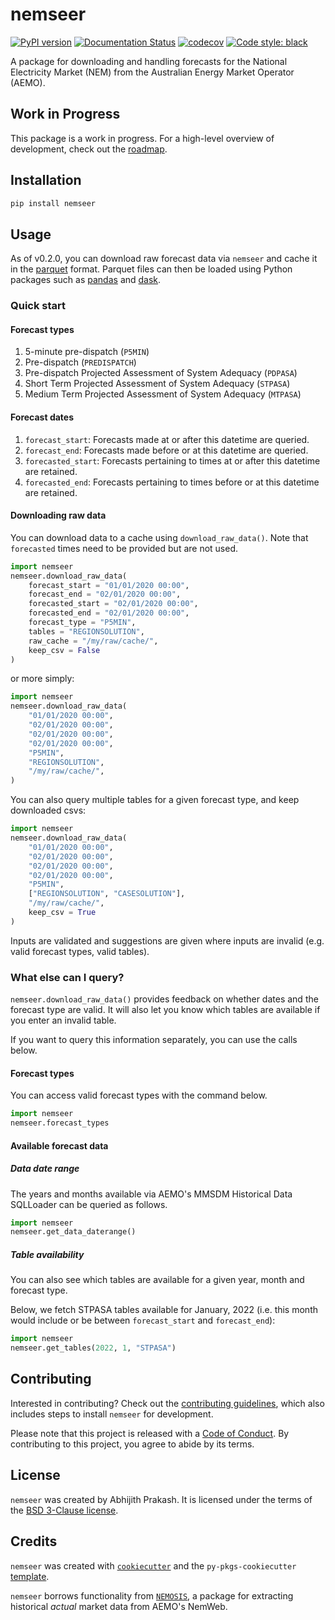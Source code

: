 # nemseer
[![PyPI version](https://badge.fury.io/py/nemseer.svg)](https://badge.fury.io/py/nemseer)
[![Documentation Status](https://readthedocs.org/projects/nemseer/badge/?version=latest)](https://nemseer.readthedocs.io/en/latest/?badge=latest)
[![codecov](https://codecov.io/gh/UNSW-CEEM/NEMSEER/branch/master/graph/badge.svg?token=BO69YSQIGI)](https://codecov.io/gh/UNSW-CEEM/NEMSEER)
[![Code style: black](https://img.shields.io/badge/code%20style-black-000000.svg)](https://github.com/psf/black)

A package for downloading and handling forecasts for the National Electricity Market (NEM) from the Australian Energy Market Operator (AEMO).

## Work in Progress

This package is a work in progress. For a high-level overview of development, check out the [roadmap](ROADMAP.md).

## Installation

```bash
pip install nemseer
```

## Usage

As of v0.2.0, you can download raw forecast data via `nemseer` and cache it in the [parquet](https://www.databricks.com/glossary/what-is-parquet) format. Parquet files can then be loaded using Python packages such as [pandas](https://pandas.pydata.org/docs/reference/api/pandas.read_parquet.html) and [dask](https://docs.dask.org/en/stable/generated/dask.dataframe.read_parquet.html).

### Quick start

#### Forecast types

1. 5-minute pre-dispatch (`P5MIN`)
2. Pre-dispatch (`PREDISPATCH`)
3. Pre-dispatch Projected Assessment of System Adequacy (`PDPASA`)
4. Short Term Projected Assessment of System Adequacy (`STPASA`)
3. Medium Term Projected Assessment of System Adequacy (`MTPASA`)

#### Forecast dates

1. `forecast_start`: Forecasts made at or after this datetime are queried.
2. `forecast_end`: Forecasts made before or at this datetime are queried.
3. `forecasted_start`: Forecasts pertaining to times at or after this datetime are retained.
4. `forecasted_end`: Forecasts pertaining to times before or at this datetime are retained.

#### Downloading raw data

You can download data to a cache using `download_raw_data()`. Note that `forecasted` times need to be provided but are not used.

```python
import nemseer
nemseer.download_raw_data(
    forecast_start = "01/01/2020 00:00", 
    forecast_end = "02/01/2020 00:00",
    forecasted_start = "02/01/2020 00:00",
    forecasted_end = "02/01/2020 00:00",
    forecast_type = "P5MIN",
    tables = "REGIONSOLUTION",
    raw_cache = "/my/raw/cache/",
    keep_csv = False
)
```

or more simply:

```python
import nemseer
nemseer.download_raw_data(
    "01/01/2020 00:00", 
    "02/01/2020 00:00",
    "02/01/2020 00:00",
    "02/01/2020 00:00",
    "P5MIN",
    "REGIONSOLUTION",
    "/my/raw/cache/",
)
```

You can also query multiple tables for a given forecast type, and keep downloaded csvs:

```python
import nemseer
nemseer.download_raw_data(
    "01/01/2020 00:00", 
    "02/01/2020 00:00",
    "02/01/2020 00:00",
    "02/01/2020 00:00",
    "P5MIN",
    ["REGIONSOLUTION", "CASESOLUTION"],
    "/my/raw/cache/",
    keep_csv = True
)
```

Inputs are validated and suggestions are given where inputs are invalid (e.g. valid forecast types, valid tables).
### What else can I query?

`nemseer.download_raw_data()` provides feedback on whether dates and the forecast type are valid. It will also let you know which tables are available if you enter an invalid table.

If you want to query this information separately, you can use the calls below.

#### Forecast types

You can access valid forecast types with the command below.

```python
import nemseer
nemseer.forecast_types
```

#### Available forecast data

##### Data date range

The years and months available via AEMO's MMSDM Historical Data SQLLoader can be queried as follows.

```python
import nemseer
nemseer.get_data_daterange()
```
##### Table availability

You can also see which tables are available for a given year, month and forecast type. 

Below, we fetch STPASA tables available for January, 2022 (i.e. this month would include or be between `forecast_start` and `forecast_end`):
```python
import nemseer
nemseer.get_tables(2022, 1, "STPASA")
```

## Contributing

Interested in contributing? Check out the [contributing guidelines](CONTRIBUTING.md), which also includes steps to install `nemseer` for development.

Please note that this project is released with a [Code of Conduct](CONDUCT.md). By contributing to this project, you agree to abide by its terms.

## License

`nemseer` was created by Abhijith Prakash. It is licensed under the terms of the [BSD 3-Clause license](LICENSE).

## Credits

`nemseer` was created with [`cookiecutter`](https://cookiecutter.readthedocs.io/en/latest/) and the `py-pkgs-cookiecutter` [template](https://github.com/py-pkgs/py-pkgs-cookiecutter).

`nemseer` borrows functionality from [`NEMOSIS`](https://github.com/UNSW-CEEM/NEMOSIS), a package for extracting historical *actual* market data from AEMO's NemWeb.
